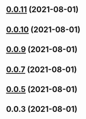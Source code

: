 ## [0.0.11](https://github.com/GiovanniCardamone/class-schema/compare/v0.0.10...v0.0.11) (2021-08-01)



## [0.0.10](https://github.com/GiovanniCardamone/class-schema/compare/v0.0.9...v0.0.10) (2021-08-01)



## [0.0.9](https://github.com/GiovanniCardamone/class-schema/compare/v0.0.7...v0.0.9) (2021-08-01)



## [0.0.7](https://github.com/GiovanniCardamone/class-schema/compare/v0.0.5...v0.0.7) (2021-08-01)



## [0.0.5](https://github.com/GiovanniCardamone/class-schema/compare/v0.0.3...v0.0.5) (2021-08-01)



## 0.0.3 (2021-08-01)



